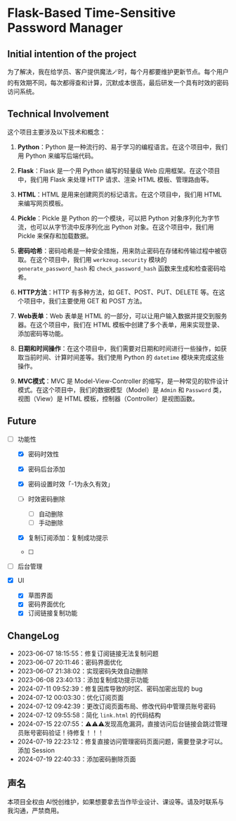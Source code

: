 # Flask-Based Time-Sensitive Password Manager

## Initial intention of the project

为了解决，我在给学员、客户提供魔法🪄时，每个月都要维护更新节点。每个用户的有效期不同，每次都得查和计算，沉默成本很高，最后研发一个具有时效的密码访问系统。

## Technical Involvement

这个项目主要涉及以下技术和概念：

1. **Python**：Python 是一种流行的、易于学习的编程语言。在这个项目中，我们用 Python 来编写后端代码。

2. **Flask**：Flask 是一个用 Python 编写的轻量级 Web 应用框架。在这个项目中，我们用 Flask 来处理 HTTP 请求、渲染 HTML 模板、管理路由等。

3. **HTML**：HTML 是用来创建网页的标记语言。在这个项目中，我们用 HTML 来编写网页模板。

4. **Pickle**：Pickle 是 Python 的一个模块，可以把 Python 对象序列化为字节流，也可以从字节流中反序列化出 Python 对象。在这个项目中，我们用 Pickle 来保存和加载数据。

5. **密码哈希**：密码哈希是一种安全措施，用来防止密码在存储和传输过程中被窃取。在这个项目中，我们用 `werkzeug.security` 模块的 `generate_password_hash` 和 `check_password_hash` 函数来生成和检查密码哈希。

6. **HTTP方法**：HTTP 有多种方法，如 GET、POST、PUT、DELETE 等。在这个项目中，我们主要使用 GET 和 POST 方法。

7. **Web表单**：Web 表单是 HTML 的一部分，可以让用户输入数据并提交到服务器。在这个项目中，我们在 HTML 模板中创建了多个表单，用来实现登录、添加密码等功能。

8. **日期和时间操作**：在这个项目中，我们需要对日期和时间进行一些操作，如获取当前时间、计算时间差等。我们使用 Python 的 `datetime` 模块来完成这些操作。

9. **MVC模式**：MVC 是 Model-View-Controller 的缩写，是一种常见的软件设计模式。在这个项目中，我们的数据模型（Model）是 `Admin` 和 `Password` 类，视图（View）是 HTML 模板，控制器（Controller）是视图函数。

## Future

- [ ] 功能性
    - [x] 密码时效性
    - [x] 密码后台添加
    - [x] 密码设置时效「-1为永久有效」
    - [ ] 时效密码删除
        - [ ] 自动删除
        - [ ] 手动删除
    
    - [x] 复制订阅添加：复制成功提示
        
    - [ ] 
    
- [ ] 后台管理

- [x] UI
    - [x] 草图界面
    - [x] 密码界面优化
    - [x] 订阅链接复制功能

## ChangeLog

- 2023-06-07 18:15:55：修复订阅链接无法复制问题
- 2023-06-07 20:11:46：密码界面优化
- 2023-06-07 21:38:02：实现密码失效自动删除
- 2023-06-08 23:40:13：添加复制成功提示功能
- 2024-07-11 09:52:39：修复因库导致的时区、密码加密出现的 bug
- 2024-07-12 00:03:30：优化订阅页面
- 2024-07-12 09:42:39：更改订阅页面布局、修改代码中管理员账号密码
- 2024-07-12 09:55:58：简化 `link.html` 的代码结构
- 2024-07-15 22:07:55：⚠️⚠️⚠️发现高危漏洞，直接访问后台链接会跳过管理员账号密码验证！待修复！！！
- 2024-07-19 22:23:12：修复直接访问管理密码页面问题，需要登录才可以。添加 Session
- 2024-07-19 22:40:33：添加密码删除页面

## 声名

本项目全权由 AI悦创维护，如果想要拿去当作毕业设计、课设等。请及时联系与我沟通，严禁商用。
